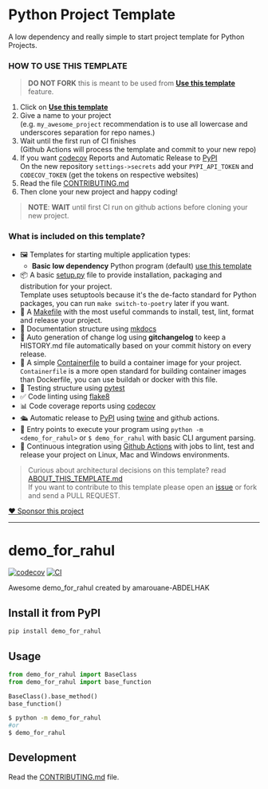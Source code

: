 
# Python Project Template

A low dependency and really simple to start project template for Python Projects.

### HOW TO USE THIS TEMPLATE

> **DO NOT FORK** this is meant to be used from **[Use this template](https://github.com/amarouane-ABDELHAK/project-template/generate)** feature.

1. Click on **[Use this template](https://github.com/amarouane-ABDELHAK/project-template/generate)**
3. Give a name to your project  
   (e.g. `my_awesome_project` recommendation is to use all lowercase and underscores separation for repo names.)
3. Wait until the first run of CI finishes  
   (Github Actions will process the template and commit to your new repo)
4. If you want [codecov](https://about.codecov.io/sign-up/) Reports and Automatic Release to [PyPI](https://pypi.org)  
  On the new repository `settings->secrets` add your `PYPI_API_TOKEN` and `CODECOV_TOKEN` (get the tokens on respective websites)
4. Read the file [CONTRIBUTING.md](CONTRIBUTING.md)
5. Then clone your new project and happy coding!

> **NOTE**: **WAIT** until first CI run on github actions before cloning your new project.

### What is included on this template?

- 🖼️ Templates for starting multiple application types:
  * **Basic low dependency** Python program (default) [use this template](https://github.com/amarouane-ABDELHAK/project-template/generate)
- 📦 A basic [setup.py](setup.py) file to provide installation, packaging and distribution for your project.  
  Template uses setuptools because it's the de-facto standard for Python packages, you can run `make switch-to-poetry` later if you want.
- 🤖 A [Makefile](Makefile) with the most useful commands to install, test, lint, format and release your project.
- 📃 Documentation structure using [mkdocs](http://www.mkdocs.org)
- 💬 Auto generation of change log using **gitchangelog** to keep a HISTORY.md file automatically based on your commit history on every release.
- 🐋 A simple [Containerfile](Containerfile) to build a container image for your project.  
  `Containerfile` is a more open standard for building container images than Dockerfile, you can use buildah or docker with this file.
- 🧪 Testing structure using [pytest](https://docs.pytest.org/en/latest/)
- ✅ Code linting using [flake8](https://flake8.pycqa.org/en/latest/)
- 📊 Code coverage reports using [codecov](https://about.codecov.io/sign-up/)
- 🛳️ Automatic release to [PyPI](https://pypi.org) using [twine](https://twine.readthedocs.io/en/latest/) and github actions.
- 🎯 Entry points to execute your program using `python -m <demo_for_rahul>` or `$ demo_for_rahul` with basic CLI argument parsing.
- 🔄 Continuous integration using [Github Actions](.github/workflows/) with jobs to lint, test and release your project on Linux, Mac and Windows environments.

> Curious about architectural decisions on this template? read [ABOUT_THIS_TEMPLATE.md](ABOUT_THIS_TEMPLATE.md)  
> If you want to contribute to this template please open an [issue](https://github.com/amarouane-ABDELHAK/project-template/issues) or fork and send a PULL REQUEST.

[❤️ Sponsor this project](https://github.com/sponsors/rochacbruno/)

<!--  DELETE THE LINES ABOVE THIS AND WRITE YOUR PROJECT README BELOW -->

---
# demo_for_rahul

[![codecov](https://codecov.io/gh/amarouane-ABDELHAK/demo_for_rahul/branch/main/graph/badge.svg?token=demo_for_rahul_token_here)](https://codecov.io/gh/amarouane-ABDELHAK/demo_for_rahul)
[![CI](https://github.com/amarouane-ABDELHAK/demo_for_rahul/actions/workflows/main.yml/badge.svg)](https://github.com/amarouane-ABDELHAK/demo_for_rahul/actions/workflows/main.yml)

Awesome demo_for_rahul created by amarouane-ABDELHAK

## Install it from PyPI

```bash
pip install demo_for_rahul
```

## Usage

```py
from demo_for_rahul import BaseClass
from demo_for_rahul import base_function

BaseClass().base_method()
base_function()
```

```bash
$ python -m demo_for_rahul
#or
$ demo_for_rahul
```

## Development

Read the [CONTRIBUTING.md](CONTRIBUTING.md) file.
